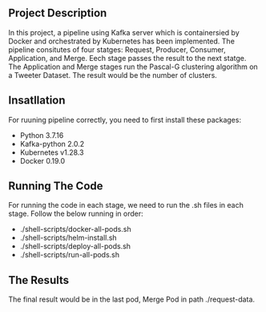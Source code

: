 ## Project Description
In this project, a pipeline using Kafka server which is containersied by Docker and orchestrated by Kubernetes has been implemented. The pipeline consitutes of four statges: Request, Producer, Consumer, Application, and Merge. 
Eech stage passes the result to the next statge. The Application and Merge stages run the Pascal-G clustering algorithm on a Tweeter Dataset. The result would be the number of clusters.

## Insatllation
For ruuning pipeline correctly, you need to first install these packages:
- Python 3.7.16
- Kafka-python 2.0.2
- Kubernetes  v1.28.3
- Docker 0.19.0
  


## Running The Code

For running the code in each stage, we need to run the .sh files in each stage. Follow the below running in order:

- ./shell-scripts/docker-all-pods.sh
- ./shell-scripts/helm-install.sh
- ./shell-scripts/deploy-all-pods.sh
- ./shell-scripts/run-all-pods.sh

## The Results

The final result would be in the last pod, Merge Pod in path ./request-data.
